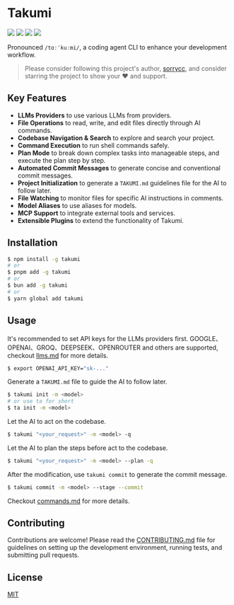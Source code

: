 # Takumi

[![](https://badgen.net/npm/v/takumi)](https://www.npmjs.com/package/takumi)
[![](https://badgen.net/npm/dm/takumi)](https://www.npmjs.com/package/takumi)
[![](https://github.com/umijs/takumi/actions/workflows/ci.yml/badge.svg)](https://github.com/umijs/takumi/actions/workflows/ci.yml)
[![](https://badgen.net/npm/license/takumi)](https://www.npmjs.com/package/takumi)

Pronounced `/tɑːˈkuːmi/`, a coding agent CLI to enhance your development workflow.

> Please consider following this project's author, [sorrycc](https://github.com/sorrycc), and consider starring the project to show your ❤️ and support.

## Key Features

- **LLMs Providers** to use various LLMs from providers.
- **File Operations** to read, write, and edit files directly through AI commands.
- **Codebase Navigation & Search** to explore and search your project.
- **Command Execution** to run shell commands safely.
- **Plan Mode** to break down complex tasks into manageable steps, and execute the plan step by step.
- **Automated Commit Messages** to generate concise and conventional commit messages.
- **Project Initialization** to generate a `TAKUMI.md` guidelines file for the AI to follow later.
- **File Watching** to monitor files for specific AI instructions in comments.
- **Model Aliases** to use aliases for models.
- **MCP Support** to integrate external tools and services.
- **Extensible Plugins** to extend the functionality of Takumi.

## Installation

```bash
$ npm install -g takumi
# or
$ pnpm add -g takumi
# or
$ bun add -g takumi
# or
$ yarn global add takumi
```

## Usage

It's recommended to set API keys for the LLMs providers first. GOOGLE、OPENAI、GROQ、DEEPSEEK、OPENROUTER and others are supported, checkout [llms.md](./docs/llms.md) for more details.

```bash
$ export OPENAI_API_KEY="sk-..."
```

Generate a `TAKUMI.md` file to guide the AI to follow later.

```bash
$ takumi init -m <model>
# or use ta for short
$ ta init -m <model>
```

Let the AI to act on the codebase.

```bash
$ takumi "<your_request>" -m <model> -q
```

Let the AI to plan the steps before act to the codebase.

```bash
$ takumi "<your_request>" -m <model> --plan -q
```

After the modification, use `takumi commit` to generate the commit message.

```bash
$ takumi commit -m <model> --stage --commit
```

Checkout [commands.md](./docs/commands.md) for more details.

## Contributing

Contributions are welcome! Please read the [CONTRIBUTING.md](./CONTRIBUTING.md) file for guidelines on setting up the development environment, running tests, and submitting pull requests.

## License

[MIT](./LICENSE)
